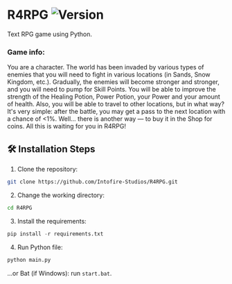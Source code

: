 # R4RPG ![Version](https://img.shields.io/badge/Latest-1.1.3.1/master-blue.svg)
Text RPG game using Python.
### Game info:
You are a character. The world has been invaded by various types of enemies that you will need to fight in various locations (in Sands, Snow Kingdom, etc.). Gradually, the enemies will become stronger and stronger, and you will need to pump for Skill Points. You will be able to improve the strength of the Healing Potion, Power Potion, your Power and your amount of health. Also, you will be able to travel to other locations, but in what way? It's very simple: after the battle, you may get a pass to the next location with a chance of <1%. Well... there is another way — to buy it in the Shop for coins. All this is waiting for you in R4RPG!

## 🛠️ Installation Steps
1. Clone the repository:
  ```BASH
  git clone https://github.com/Intofire-Studios/R4RPG.git
  ```
2. Change the working directory:
  ```BASH
  cd R4RPG
  ```
3. Install the requirements:
  ```Python
  pip install -r requirements.txt
  ```
4. Run Python file:
  ```Python
  python main.py
  ```
...or Bat (if Windows): run `start.bat`.
